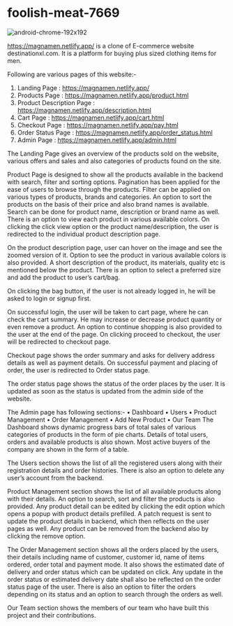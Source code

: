 # foolish-meat-7669
![android-chrome-192x192](https://user-images.githubusercontent.com/32242257/221483516-6cc76da0-e446-4c56-8b08-539eb8e6514a.png)


https://magnamen.netlify.app/ is a clone of E-commerce website destinationxl.com. It is a platform for buying plus sized clothing items for men.

Following are various pages of this website:-
1. Landing Page : https://magnamen.netlify.app/
2. Products Page : https://magnamen.netlify.app/product.html
3. Product Description Page : https://magnamen.netlify.app/description.html
4. Cart Page : https://magnamen.netlify.app/cart.html
5. Checkout Page : https://magnamen.netlify.app/pay.html
6. Order Status Page : https://magnamen.netlify.app/order_status.html
7. Admin Page : https://magnamen.netlify.app/admin.html

The Landing Page gives an overview of the products sold on the website, various offers and sales and also categories of products found on the site.
 
Product Page is designed to show all the products available in the backend with search, filter and sorting options. Pagination has been applied for the ease of users to browse through the products.
Filter can be applied on various types of products, brands and categories. An option to sort the products on the basis of their price and also brand names is available. Search can be done for product name, description or brand name as well.
There is an option to view each product in various available colors. On clicking the click view option or the product name/description, the user is redirected to the individual product description page.
 

On the product description page, user can hover on the image and see the zoomed version of it. Option to see the product in various available colors is also provided. A short description of the product, its materials, quality etc is mentioned below the product. There is an option to select a preferred size and add the product to user’s cart/bag.
 
On clicking the bag button, if the user is not already logged in, he will be asked to login or signup first. 
 
On successful login, the user will be taken to cart page, where he can check the cart summary. He may increase or decrease product quantity or even remove a product. An option to continue shopping is also provided to the user at the end of the page. On clicking proceed to checkout, the user will be redirected to checkout page.
 
Checkout page shows the order summary and asks for delivery address details as well as payment details. On successful payment and placing of order, the user is redirected to Order status page.
 
The order status page shows the status of the order places by the user. It is updated as soon as the status is updated from the admin side of the website.
 

The Admin page has following sections:-
•	Dashboard
•	Users
•	Product Management
•	Order Management
•	Add New Product
•	Our Team
The Dashboard shows dynamic progress bars of total sales of various categories of products in the form of pie charts. Details of total users, orders and available products is also shown. Most active buyers of the company are shown in the form of a table.
 
The Users section shows the list of all the registered users along with their registration details and order histories. There is also an option to delete any user’s account from the backend.
 
Product Management section shows the list of all available products along with their details. An option to search, sort and filter the products is also provided. 
Any product detail can be edited by clicking the edit option which opens a popup with product details prefilled. A patch request is sent to update the product details in backend, which then reflects on the user pages as well. Any product can be removed from the backend also by clicking the remove option.
 
The Order Management section shows all the orders placed by the users, their details including name of customer, customer id, name of items ordered, order total and payment mode. It also shows the estimated date of delivery and order status which can be updated on click. Any update in the order status or estimated delivery date shall also be reflected on the order status page of the user. There is also an option to filter the orders depending on its status and an option to search through the orders as well.
  
Our Team section shows the members of our team who have built this project and their contributions.
 
